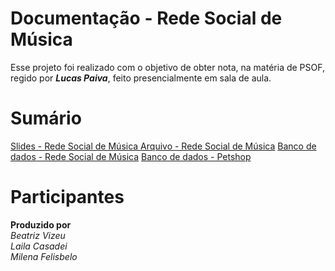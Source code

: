 # Documentação - Rede Social de Música

Esse projeto foi realizado com o objetivo de obter nota, na matéria de PSOF, regido por ***Lucas Paiva***, feito presencialmente em sala de aula.

# Sumário 
 [Slides - Rede Social de Música ](Musas&Melodias.pdf) 
 [Arquivo - Rede Social de Música](PSOF.docx) 
 [Banco de dados - Rede Social de Música](musicas.sql) 
 [Banco de dados - Petshop](petshop.sql)

# Participantes
**Produzido por**\
*Beatriz Vizeu*\
*Laila Casadei*\
*Milena Felisbelo*